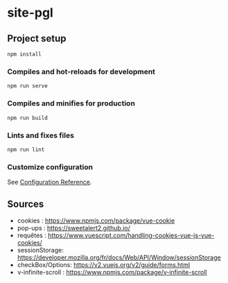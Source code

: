# site-pgl

## Project setup
```
npm install
```

### Compiles and hot-reloads for development
```
npm run serve
```

### Compiles and minifies for production
```
npm run build
```

### Lints and fixes files
```
npm run lint
```

### Customize configuration
See [Configuration Reference](https://cli.vuejs.org/config/).

## Sources 
 *   cookies : https://www.npmjs.com/package/vue-cookie
 *   pop-ups : https://sweetalert2.github.io/
 *   requêtes : https://www.vuescript.com/handling-cookies-vue-js-vue-cookies/
 *   sessionStorage: https://developer.mozilla.org/fr/docs/Web/API/Window/sessionStorage
 *   checkBox/Options: https://v2.vuejs.org/v2/guide/forms.html
 *   v-infinite-scroll : https://www.npmjs.com/package/v-infinite-scroll
